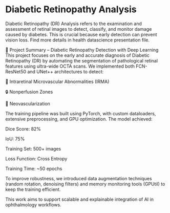# Diabetic Retinopathy Analysis
Diabetic Retinopathy (DR) Analysis refers to the examination and assessment of retinal images to detect, classify, and monitor damage caused by diabetes. This is crucial because early detection can prevent vision loss.
Find more details in health datascience presentation file.

🔬 Project Summary – Diabetic Retinopathy Detection with Deep Learning
This project focuses on the early and accurate diagnosis of Diabetic Retinopathy (DR) by automating the segmentation of pathological retinal features using ultra-wide OCTA scans. We implemented both FCN-ResNet50 and UNet++ architectures to detect:

🧬 Intraretinal Microvascular Abnormalities (IRMA)

🔒 Nonperfusion Zones

🌱 Neovascularization

The training pipeline was built using PyTorch, with custom dataloaders, extensive preprocessing, and GPU optimization. The model achieved:

Dice Score: 82%

IoU: 75%

Training Set: 500+ images

Loss Function: Cross Entropy

Training Time: ~50 epochs

To improve robustness, we introduced data augmentation techniques (random rotation, denoising filters) and memory monitoring tools (GPUtil) to keep the training efficient.

This work aims to support scalable and explainable integration of AI in ophthalmology workflows.
